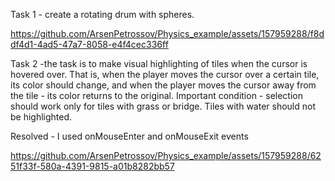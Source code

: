 Task 1 - create a rotating drum with spheres.

https://github.com/ArsenPetrossov/Physics_example/assets/157959288/f8ddf4d1-4ad5-47a7-8058-e4f4cec336ff

Task 2 -the task is to make visual highlighting of tiles when the cursor is hovered over. That is, when the player moves the cursor over a certain tile, its color should change, and when the player moves the cursor away from the tile - its color returns to the original. 
Important condition - selection should work only for tiles with grass or bridge. Tiles with water should not be highlighted.

Resolved - I used onMouseEnter and onMouseExit events

https://github.com/ArsenPetrossov/Physics_example/assets/157959288/6251f33f-580a-4391-9815-a01b8282bb57

